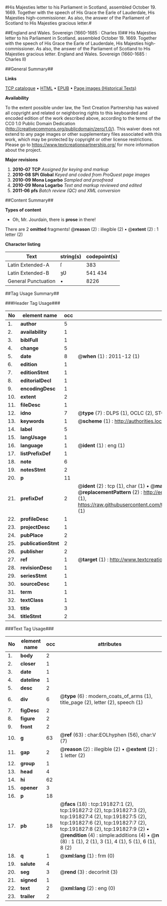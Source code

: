 #His Majesties letter to his Parliament in Scotland, assembled October 19. 1669. Together with the speech of His Grace the Earle of Lauderdale, His Majesties high-commissioner. As also, the answer of the Parliament of Scotland to His Majesties gracious letter.#

##England and Wales. Sovereign (1660-1685 : Charles II)##
His Majesties letter to his Parliament in Scotland, assembled October 19. 1669. Together with the speech of His Grace the Earle of Lauderdale, His Majesties high-commissioner. As also, the answer of the Parliament of Scotland to His Majesties gracious letter.
England and Wales. Sovereign (1660-1685 : Charles II)

##General Summary##

**Links**

[TCP catalogue](http://www.ota.ox.ac.uk/tcp/)  • 
[HTML](http://tei.it.ox.ac.uk/tcp/Texts-HTML/free/B08/B08725.html)  • 
[EPUB](http://tei.it.ox.ac.uk/tcp/Texts-EPUB/free/B08/B08725.epub) • 
[Page images (Historical Texts)](https://historicaltexts.jisc.ac.uk/eebo-80922142e)

**Availability**

To the extent possible under law, the Text Creation Partnership has waived all copyright and related or neighboring rights to this keyboarded and encoded edition of the work described above, according to the terms of the CC0 1.0 Public Domain Dedication (http://creativecommons.org/publicdomain/zero/1.0/). This waiver does not extend to any page images or other supplementary files associated with this work, which may be protected by copyright or other license restrictions. Please go to https://www.textcreationpartnership.org/ for more information about the project.

**Major revisions**

1. __2010-07__ __TCP__ *Assigned for keying and markup*
1. __2010-08__ __SPi Global__ *Keyed and coded from ProQuest page images*
1. __2010-09__ __Mona Logarbo__ *Sampled and proofread*
1. __2010-09__ __Mona Logarbo__ *Text and markup reviewed and edited*
1. __2011-06__ __pfs__ *Batch review (QC) and XML conversion*

##Content Summary##

**Types of content**

  * Oh, Mr. Jourdain, there is **prose** in there!

There are 2 **omitted** fragments! 
 @__reason__ (2) : illegible (2)  •  @__extent__ (2) : 1 letter (2)

**Character listing**


|Text|string(s)|codepoint(s)|
|---|---|---|
|Latin Extended-A|ſ|383|
|Latin Extended-B|ȝƲ|541 434|
|General Punctuation|•|8226|

##Tag Usage Summary##

###Header Tag Usage###

|No|element name|occ|attributes|
|---|---|---|---|
|1.|__author__|5||
|2.|__availability__|1||
|3.|__biblFull__|1||
|4.|__change__|5||
|5.|__date__|8| @__when__ (1) : 2011-12 (1)|
|6.|__edition__|1||
|7.|__editionStmt__|1||
|8.|__editorialDecl__|1||
|9.|__encodingDesc__|1||
|10.|__extent__|2||
|11.|__fileDesc__|1||
|12.|__idno__|7| @__type__ (7) : DLPS (1), OCLC (2), STC (2), EEBO-CITATION (1), VID (1)|
|13.|__keywords__|1| @__scheme__ (1) : http://authorities.loc.gov/ (1)|
|14.|__label__|5||
|15.|__langUsage__|1||
|16.|__language__|1| @__ident__ (1) : eng (1)|
|17.|__listPrefixDef__|1||
|18.|__note__|6||
|19.|__notesStmt__|2||
|20.|__p__|11||
|21.|__prefixDef__|2| @__ident__ (2) : tcp (1), char (1)  •  @__matchPattern__ (2) : ([0-9\-]+):([0-9IVX]+) (1), (.+) (1)  •  @__replacementPattern__ (2) : http://eebo.chadwyck.com/downloadtiff?vid=$1&page=$2 (1), https://raw.githubusercontent.com/textcreationpartnership/Texts/master/tcpchars.xml#$1 (1)|
|22.|__profileDesc__|1||
|23.|__projectDesc__|1||
|24.|__pubPlace__|2||
|25.|__publicationStmt__|2||
|26.|__publisher__|2||
|27.|__ref__|1| @__target__ (1) : http://www.textcreationpartnership.org/docs/. (1)|
|28.|__revisionDesc__|1||
|29.|__seriesStmt__|1||
|30.|__sourceDesc__|1||
|31.|__term__|1||
|32.|__textClass__|1||
|33.|__title__|3||
|34.|__titleStmt__|2||


###Text Tag Usage###

|No|element name|occ|attributes|
|---|---|---|---|
|1.|__body__|2||
|2.|__closer__|1||
|3.|__date__|1||
|4.|__dateline__|1||
|5.|__desc__|2||
|6.|__div__|6| @__type__ (6) : modern_coats_of_arms (1), title_page (2), letter (2), speech (1)|
|7.|__figDesc__|2||
|8.|__figure__|2||
|9.|__front__|2||
|10.|__g__|63| @__ref__ (63) : char:EOLhyphen (56), char:V (7)|
|11.|__gap__|2| @__reason__ (2) : illegible (2)  •  @__extent__ (2) : 1 letter (2)|
|12.|__group__|1||
|13.|__head__|4||
|14.|__hi__|62||
|15.|__opener__|3||
|16.|__p__|18||
|17.|__pb__|18| @__facs__ (18) : tcp:191827:1 (2), tcp:191827:2 (2), tcp:191827:3 (2), tcp:191827:4 (2), tcp:191827:5 (2), tcp:191827:6 (2), tcp:191827:7 (2), tcp:191827:8 (2), tcp:191827:9 (2)  •  @__rendition__ (4) : simple:additions (4)  •  @__n__ (8) : 1 (1), 2 (1), 3 (1), 4 (1), 5 (1), 6 (1), 8 (2)|
|18.|__q__|1| @__xml:lang__ (1) : frm (0)|
|19.|__salute__|4||
|20.|__seg__|3| @__rend__ (3) : decorInit (3)|
|21.|__signed__|1||
|22.|__text__|2| @__xml:lang__ (2) : eng (0)|
|23.|__trailer__|2||

